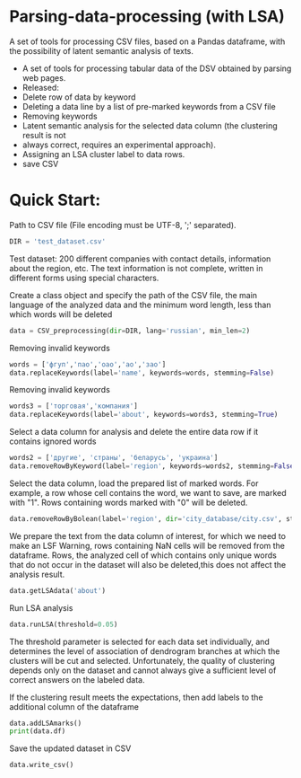 Parsing-data-processing (with LSA)
=====================================================================
A set of tools for processing СSV files, based on a Pandas dataframe, with the possibility of latent semantic analysis of texts.
- A set of tools for processing tabular data of the DSV obtained by parsing web pages.
- Released:
- Delete row of data by keyword
- Deleting a data line by a list of pre-marked keywords from a CSV file
- Removing keywords
- Latent semantic analysis for the selected data column (the clustering result is not
- always correct, requires an experimental approach).
- Assigning an LSA cluster label to data rows.
- save CSV

Quick Start:
===========
Path to CSV file (File encoding must be UTF-8, ';' separated).
```python
DIR = 'test_dataset.csv'
```
Test dataset: 200 different companies with contact details,
information about the region, etc. The text information
is not complete, written in different forms using special characters.

Create a class object and specify the path of the CSV file,
the main language of the analyzed data and the minimum word
length, less than which words will be deleted
```python
data = CSV_preprocessing(dir=DIR, lang='russian', min_len=2)
```
Removing invalid keywords
```python
words = ['фгуп','пао','оао','ао','зао']
data.replaceKeywords(label='name', keywords=words, stemming=False)
```
Removing invalid keywords
```python
words3 = ['торговая','компания']
data.replaceKeywords(label='about', keywords=words3, stemming=True)
```
Select a data column for analysis and delete the entire data
row if it contains ignored words
```python
words2 = ['другие', 'страны', 'беларусь', 'украина']
data.removeRowByKeyword(label='region', keywords=words2, stemming=False)
```
Select the data column, load the prepared list of marked words.
For example, a row whose cell contains the word, we want to save, are marked with "1".
Rows containing words marked with "0" will be deleted.
```python
data.removeRowByBolean(label='region', dir='city_database/city.csv', stemming=False)
```
We prepare the text from the data column of interest, for which we need to make an LSF
Warning, rows containing NaN cells will be removed from the dataframe.
Rows, the analyzed cell of which contains only unique words
that do not occur in the dataset will also be deleted,this does not affect the analysis result.
```python
data.getLSAdata('about')
```

Run LSA analysis
```python
data.runLSA(threshold=0.05)
```
The threshold parameter is selected for each data set individually,
and determines the level of association of dendrogram branches at which
the clusters will be cut and selected.
Unfortunately, the quality of clustering depends only on the dataset and
cannot always give a sufficient level of correct answers on the labeled data.


If the clustering result meets the expectations, then add labels to the additional column of the dataframe
```python
data.addLSAmarks()
print(data.df)
```

Save the updated dataset in CSV
```python
data.write_csv()
```
